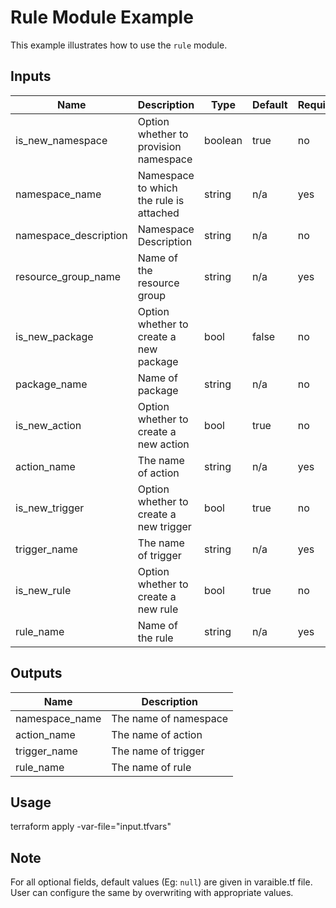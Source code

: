# Rule Module Example

This example illustrates how to use the `rule` module.

<!-- BEGINNING OF PRE-COMMIT-TERRAFORM DOCS HOOK -->

## Inputs

| Name                              | Description                                           | Type   | Default | Required |
|-----------------------------------|-------------------------------------------------------|--------|---------|----------|
| is_new_namespace| Option whether to provision namespace | boolean | true | no |
| namespace_name | Namespace to which the rule is attached | string | n/a | yes |
| namespace_description | Namespace Description | string | n/a | no |
| resource\_group\_name | Name of the resource group | string | n/a | yes |
| is_new_package | Option whether to create a new package | bool | false | no |
| package_name | Name of package | string | n/a | no |
| is_new_action | Option whether to create a new action | bool | true | no |
| action\_name | The name of action | string | n/a | yes |
| is_new_trigger | Option whether to create a new trigger | bool | true | no |
| trigger\_name | The name of trigger | string | n/a | yes |
| is_new_rule | Option whether to create a new rule | bool | true | no |
| rule_name | Name of the rule | string | n/a | yes |

## Outputs

| Name | Description |
|------|-------------|
| namespace_name | The name of namespace |
| action_name | The name of action |
| trigger_name | The name of trigger |
| rule_name | The name of rule |

<!-- END OF PRE-COMMIT-TERRAFORM DOCS HOOK -->

## Usage

terraform apply -var-file="input.tfvars"

## Note

For all optional fields, default values (Eg: `null`) are given in varaible.tf file. User can configure the same by overwriting with appropriate values.